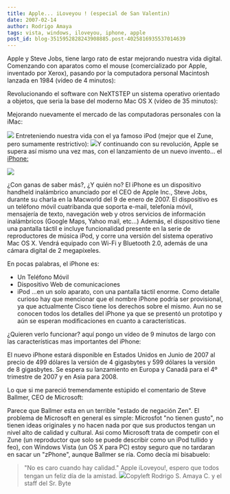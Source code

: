 ```yaml
---
title: Apple... iLoveyou ! (especial de San Valentin)
date: 2007-02-14
author: Rodrigo Amaya
tags: vista, windows, iloveyou, iphone, apple
post_id: blog-3515952828243908885.post-4025816935537014639
---
```


Apple y Steve Jobs, tiene largo rato de estar mejorando nuestra vida digital. Comenzando con aparatos como el mouse (comercializado por Apple, inventado por Xerox), pasando por la computadora personal Macintosh lanzada en 1984 (vídeo de 4 minutos):

Revolucionando el software con NeXTSTEP un sistema operativo orientado a objetos, que seria la base del moderno Mac OS X (vídeo de 35 minutos):

Mejorando nuevamente el mercado de las computadoras personales con la iMac:

[![](http://bp0.blogger.com/_ayvorITawE4/RdOcH6SA95I/AAAAAAAAAGU/TLQeSTmuRVU/s400/SteveiMac.jpg)](http://bp0.blogger.com/_ayvorITawE4/RdOcH6SA95I/AAAAAAAAAGU/TLQeSTmuRVU/s1600-h/SteveiMac.jpg) Entreteniendo nuestra vida con el ya famoso iPod (mejor que el Zune, pero sumamente restrictivo): [![](http://bp3.blogger.com/_ayvorITawE4/RdOdLqSA97I/AAAAAAAAAGk/bMosdnNVBpA/s200/ipodu2.JPG)](http://bp3.blogger.com/_ayvorITawE4/RdOdLqSA97I/AAAAAAAAAGk/bMosdnNVBpA/s1600-h/ipodu2.JPG)Y continuando con su revolución, Apple se supera así mismo una vez mas, con el lanzamiento de un nuevo invento... el [iPhone:](http://www.apple.com/iphone/)

[![](http://bp3.blogger.com/_ayvorITawE4/RdOTiqSA94I/AAAAAAAAAGM/YOhh_id6O5M/s400/indexhero20070109.jpg)](http://bp3.blogger.com/_ayvorITawE4/RdOTiqSA94I/AAAAAAAAAGM/YOhh_id6O5M/s1600-h/indexhero20070109.jpg)

¿Con ganas de saber más?, ¿Y quién no? El iPhone es un dispositivo handheld inalámbrico anunciado por el CEO de Apple Inc., Steve Jobs, durante su charla en la Macworld del 9 de enero de 2007. El dispositivo es un teléfono móvil cuatribanda que soporta e-mail, telefonía móvil, mensajería de texto, navegación web y otros servicios de información inalámbricos (Google Maps, Yahoo mail, etc...) Además, el dispositivo tiene una pantalla táctil e incluye funcionalidad presente en la serie de reproductores de música iPod, y corre una versión del sistema operativo Mac OS X. Vendrá equipado con Wi-Fi y Bluetooth 2.0, además de una cámara digital de 2 megapíxeles.

En pocas palabras, el iPhone es:

- Un Teléfono Móvil
- Dispositivo Web de comunicaciones
- iPod
...en un solo aparato, con una pantalla táctil enorme. Como detalle curioso hay que mencionar que el nombre iPhone podría ser provisional, ya que actualmente Cisco tiene los derechos sobre el mismo. Aun no se conocen todos los detalles del iPhone ya que se presentó un prototipo y aún se esperan modificaciones en cuanto a características.

¿Quieren verlo funcionar? aquí pongo un vídeo de 9 minutos de largo con las características mas importantes del iPhone:

El nuevo iPhone estará disponible en Estados Unidos en Junio de 2007 al precio de 499 dólares la versión de 4 gigasbytes y 599 dólares la versión de 8 gigasbytes. Se espera su lanzamiento en Europa y Canadá para el 4º trimestre de 2007 y en Asia para 2008.

Lo que si me pareció tremendamente estúpido el comentario de Steve Ballmer, CEO de Microsoft:

Parece que Ballmer esta en un terrible "estado de negación Zen". El problema de Microsoft en general es simple: Microsfot "no tienen gusto", no tienen ideas originales y no hacen nada por que sus productos tengan un nivel alto de calidad y cultural. Asi como Microsoft trata de competir con el Zune (un reproductor que solo se puede describir como un iPod tullido y feo), con Windows Vista (un OS X para PC) estoy seguro que no tardaran en sacar un "zPhone", aunque Ballmer se ría. Como decía mi bisabuelo:
> "No es
> caro cuando hay calidad."
Apple iLoveyou!, espero que todos tengan un feliz día de la amistad. [![](http://bp3.blogger.com/_ayvorITawE4/RdRyNaSA98I/AAAAAAAAAG8/UhMnj-p_Ofs/s320/valentine_katamari.png)](http://bp3.blogger.com/_ayvorITawE4/RdRyNaSA98I/AAAAAAAAAG8/UhMnj-p_Ofs/s1600-h/valentine_katamari.png)Copyleft Rodrigo S. Amaya C. y el staff del Sr. Byte